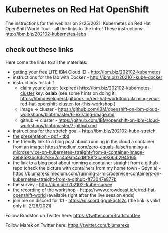 # Kubernetes on Red Hat OpenShift
The instructions for the webinar on 2/25/2021:
Kubernetes on Red Hat OpenShift World Tour - all the links to the intro!
These instructions: http://ibm.biz/202102-kubernetes-labs

## check out these links
Here come the links to all the materials:
- getting your free LITE IBM Cloud ID - http://ibm.biz/202102-kubernetes
- instructions for the lab with Docker  -  http://ibm.biz/202101-kube-docker 
- instructions for lab 1
  - claim your cluster: (expired) http://ibm.biz/202102-kubernetes-cluster key: **oslab** (see some hints on doing it: https://ibmdevelopersf.gitbook.io/red-hat-worldtour/claiming-your-red-hat-openshift-cluster-for-this-workshop )
  - image -> cluster - https://github.com/IBM/openshift-on-ibm-cloud-workshops/blob/master/6-existing-image.md
  - github -> cluster - https://github.com/IBM/openshift-on-ibm-cloud-workshops/blob/master/7-github.md
- instructions for the stretch goal - http://ibm.biz/202102-kube-stretch 
- [the presentation - pdf - tbd]()
- the friendly link to a blog post about running in the cloud a container from an image: https://medium.com/zero-equals-false/running-a-microservice-on-kubernetes-straight-from-a-container-image-3eb8593bc94c?sk=7cc4a9ab4cd8f88f3cae9395b2945165
- the link to a blog post about running a container straight from a github repo (check the picture with containers from my home town - Gdynia) - https://blumareks.medium.com/running-a-microservice-containers-on-kubernetes-straight-from-a-github-ff73047e877b
- the survey - http://ibm.biz/202102-kube-survey
- the recording of the workshop - https://www.crowdcast.io/e/red-hat-openshift-world (available right after the live session ends)
- join me on discord for 1:1 - https://discord.gg/bFqcts2c (the link is valid only till 2/26/2021)

Follow Bradston on Twitter here: https://twitter.com/BradstonDev

Follow Marek on Twitter here: https://twitter.com/blumareks


